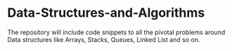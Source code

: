 # Data-Structures-and-Algorithms

The repository will include code snippets to all the pivotal problems around Data structures like Arrays, Stacks, Queues, Linked List and so on.
